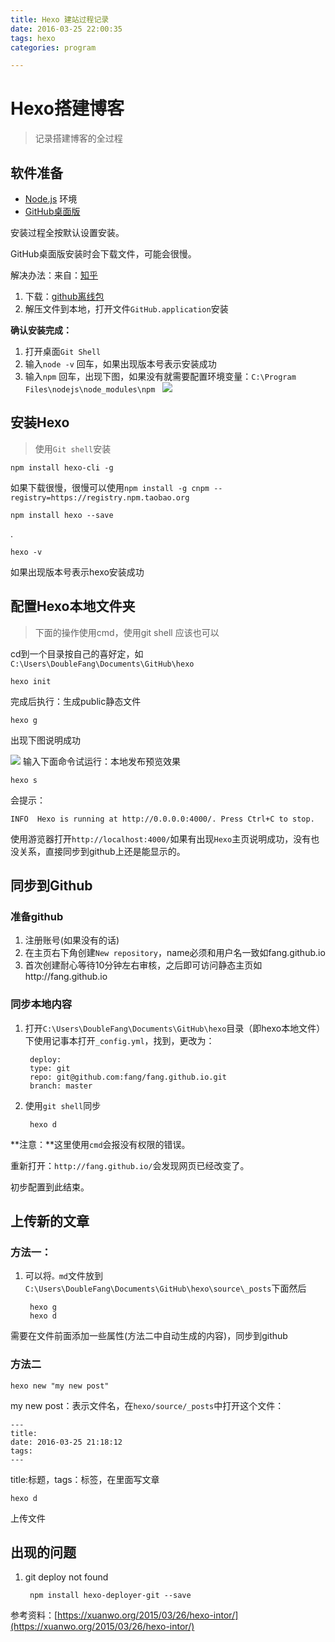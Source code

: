```yaml
---
title: Hexo 建站过程记录
date: 2016-03-25 22:00:35
tags: hexo
categories: program

---
```

# Hexo搭建博客
>记录搭建博客的全过程

## 软件准备

- [Node.js](http://nodejs.org/) 环境
- [GitHub桌面版](https://desktop.github.com/)

安装过程全按默认设置安装。

GitHub桌面版安装时会下载文件，可能会很慢。

解决办法：来自：[知乎](https://www.zhihu.com/question/23110947)



1. 下载：[github离线包](http://pan.baidu.com/s/1Hkewm) 
2. 解压文件到本地，打开文件`GitHub.application`安装

<!--more-->

**确认安装完成：**

1. 打开桌面`Git Shell`
2. 输入`node -v` 回车，如果出现版本号表示安装成功
3. 输入`npm` 回车，出现下图，如果没有就需要配置环境变量：`C:\Program Files\nodejs\node_modules\npm
`
![](http://i.imgur.com/t8geOON.png)
## 安装Hexo
>使用`Git shell`安装

	npm install hexo-cli -g

如果下载很慢，很慢可以使用`npm install -g cnpm --registry=https://registry.npm.taobao.org`

	npm install hexo --save

.

	hexo -v
如果出现版本号表示hexo安装成功

## 配置Hexo本地文件夹
>下面的操作使用cmd，使用git shell 应该也可以

cd到一个目录按自己的喜好定，如`C:\Users\DoubleFang\Documents\GitHub\hexo`

	hexo init
完成后执行：生成public静态文件

	hexo g
出现下图说明成功

![](https://xuanwo.org/imgs/opinion/hexo-g.png)
输入下面命令试运行：本地发布预览效果

	hexo s
会提示：

	INFO  Hexo is running at http://0.0.0.0:4000/. Press Ctrl+C to stop.
使用游览器打开`http://localhost:4000/`如果有出现`Hexo`主页说明成功，没有也没关系，直接同步到github上还是能显示的。

## 同步到Github
### 准备github
1. 注册账号(如果没有的话)
2. 在主页右下角创建`New repository`，name必须和用户名一致如fang.github.io
3. 首次创建耐心等待10分钟左右审核，之后即可访问静态主页如http://fang.github.io

### 同步本地内容
1. 打开`C:\Users\DoubleFang\Documents\GitHub\hexo`目录（即hexo本地文件）下使用记事本打开`_config.yml`，找到，更改为：

		deploy:
		type: git
		repo: git@github.com:fang/fang.github.io.git
		branch: master
2. 使用`git shell`同步

		hexo d

**注意：**这里使用`cmd`会报没有权限的错误。

重新打开：`http://fang.github.io/`会发现网页已经改变了。


初步配置到此结束。

## 上传新的文章
### 方法一：
1. 可以将`。md`文件放到`C:\Users\DoubleFang\Documents\GitHub\hexo\source\_posts`下面然后

		hexo g
		hexo d  
需要在文件前面添加一些属性(方法二中自动生成的内容)，同步到github

### 方法二
	hexo new "my new post"
my new post：表示文件名，在`hexo/source/_posts`中打开这个文件：

	---
	title:    
	date: 2016-03-25 21:18:12
	tags: 
	---
title:标题，tags：标签，在里面写文章

	hexo d 
上传文件


## 出现的问题

1. git deploy not found

		npm install hexo-deployer-git --save

参考资料：[https://xuanwo.org/2015/03/26/hexo-intor/](https://xuanwo.org/2015/03/26/hexo-intor/)
